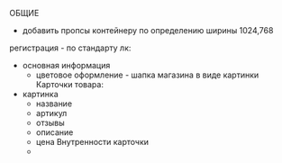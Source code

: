 ОБЩИЕ

- добавить пропсы контейнеру по определению ширины 1024,768

регистрация - по стандарту
лк:

- основная информация
  - цветовое оформление - шапка магазина в виде картинки
    Карточки товара:
- картинка
  - название
  - артикул
  - отзывы
  - описание
  - цена
    Внутренности карточки
  -
